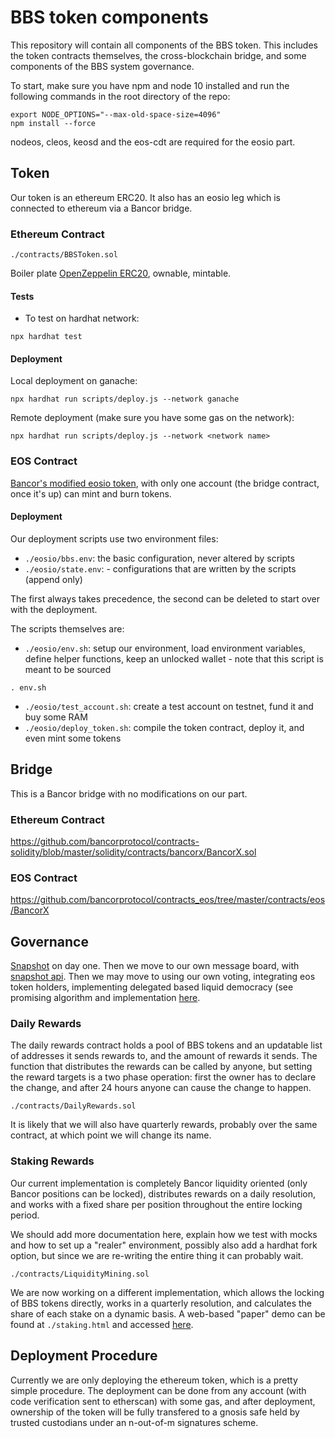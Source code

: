 # BBS token components

This repository will contain all components of the BBS token. This includes the token contracts themselves, the cross-blockchain bridge, and some components of the BBS system governance.

To start, make sure you have npm and node 10 installed and run the following commands in the root directory of the repo:
```shell
export NODE_OPTIONS="--max-old-space-size=4096"
npm install --force
```

nodeos, cleos, keosd and the eos-cdt are required for the eosio part.

## Token

Our token is an ethereum ERC20. It also has an eosio leg which is connected to ethereum via a Bancor bridge.

### Ethereum Contract

`./contracts/BBSToken.sol`

Boiler plate [OpenZeppelin ERC20](https://github.com/OpenZeppelin/openzeppelin-contracts/blob/master/contracts/token/ERC20/ERC20.sol), ownable, mintable.

#### Tests

- To test on hardhat network:
```shell
npx hardhat test
```

#### Deployment

Local deployment on ganache:
```shell
npx hardhat run scripts/deploy.js --network ganache
```

Remote deployment (make sure you have some gas on the network):
```shell
npx hardhat run scripts/deploy.js --network <network name>
```

### EOS Contract

[Bancor's modified eosio token](https://github.com/bancorprotocol/contracts_eos/blob/master/contracts/eos/Token/Token.cpp), with only one account (the bridge contract, once it's up) can mint and burn tokens.

#### Deployment

Our deployment scripts use two environment files:
- `./eosio/bbs.env`: the basic configuration, never altered by scripts
- `./eosio/state.env`: - configurations that are written by the scripts (append only)

The first always takes precedence, the second can be deleted to start over with the deployment.

The scripts themselves are:
- `./eosio/env.sh`: setup our environment, load environment variables, define helper functions, keep an unlocked wallet - note that this script is meant to be sourced
```shell
. env.sh
```
- `./eosio/test_account.sh`: create a test account on testnet, fund it and buy some RAM
- `./eosio/deploy_token.sh`: compile the token contract, deploy it, and even mint some tokens

## Bridge

This is a Bancor bridge with no modifications on our part.

### Ethereum Contract

https://github.com/bancorprotocol/contracts-solidity/blob/master/solidity/contracts/bancorx/BancorX.sol

### EOS Contract

https://github.com/bancorprotocol/contracts_eos/tree/master/contracts/eos/BancorX

## Governance

[Snapshot](https://snapshot.page/#/) on day one. Then we move to our own message board, with [snapshot api](https://docs.snapshot.org/hub-api). Then we may move to using our own voting, integrating eos token holders, implementing delegated based liquid democracy (see promising algorithm and implementation [here](https://arxiv.org/pdf/1911.08774.pdf).

### Daily Rewards

The daily rewards contract holds a pool of BBS tokens and an updatable list of addresses it sends rewards to, and the amount of rewards it sends. The function that distributes the rewards can be called by anyone, but setting the reward targets is a two phase operation: first the owner has to declare the change, and after 24 hours anyone can cause the change to happen.

`./contracts/DailyRewards.sol`

It is likely that we will also have quarterly rewards, probably over the same contract, at which point we will change its name.

### Staking Rewards

Our current implementation is completely Bancor liquidity oriented (only Bancor positions can be locked), distributes rewards on a daily resolution, and works with a fixed share per position throughout the entire locking period.

We should add more documentation here, explain how we test with mocks and how to set up a "realer" environment, possibly also add a hardhat fork option, but since we are re-writing the entire thing it can probably wait.

`./contracts/LiquidityMining.sol`

We are now working on a different implementation, which allows the locking of BBS tokens directly, works in a quarterly resolution, and calculates the share of each stake on a dynamic basis. A web-based "paper" demo can be found at `./staking.html` and accessed [here](https://creator-eco.github.io/token/staking.html).


## Deployment Procedure

Currently we are only deploying the ethereum token, which is a pretty simple procedure. The deployment can be done from any account (with code verification sent to etherscan) with some gas, and after deployment, ownership of the token will be fully transfered to a gnosis safe held by trusted custodians under an n-out-of-m signatures scheme.
